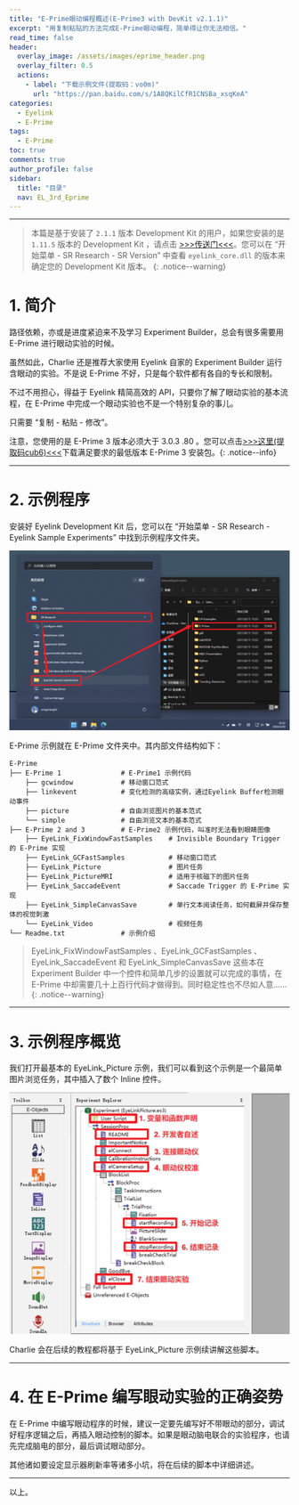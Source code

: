 ```yaml
---
title: "E-Prime眼动编程概述(E-Prime3 with DevKit v2.1.1)"
excerpt: "用复制粘贴的方法完成E-Prime眼动编程，简单得让你无法相信。"
read_time: false
header:
  overlay_image: /assets/images/eprime_header.png
  overlay_filter: 0.5
  actions:
    - label: "下载示例文件(提取码：vo0m)"
      url: "https://pan.baidu.com/s/1A8QKilCfR1CNSBa_xsqKeA"
categories:
  - Eyelink
  - E-Prime
tags:
  - E-Prime
toc: true
comments: true
author_profile: false
sidebar:
  title: "目录"
  nav: EL_3rd_Eprime
---
```


---

> 本篇是基于安装了 `2.1.1` 版本 Development Kit 的用户，如果您安装的是 `1.11.5` 版本的 Development Kit ，请点击 [>>>传送门<<<](/eyelink/e-prime/eprime_overview/)。您可以在 “开始菜单 - SR Research - SR Version” 中查看 `eyelink_core.dll` 的版本来确定您的 Development Kit 版本。
{: .notice--warning}

# 1. 简介

路径依赖，亦或是进度紧迫来不及学习 Experiment Builder，总会有很多需要用 E-Prime 进行眼动实验的时候。

虽然如此，Charlie 还是推荐大家使用 Eyelink 自家的 Experiment Builder 运行含眼动的实验。不是说 E-Prime 不好，只是每个软件都有各自的专长和限制。

不过不用担心，得益于 Eyelink 精简高效的 API，只要你了解了眼动实验的基本流程，在 E-Prime 中完成一个眼动实验也不是一个特别复杂的事儿。

只需要 “复制 - 粘贴 - 修改”。

注意，您使用的是 E-Prime 3 版本必须大于 3.0.3 .80 。您可以点击[>>>这里(提取码cub6)<<<](https://pan.baidu.com/s/1inwSPDWVUBf67F2gf31y0Q)下载满足要求的最低版本 E-Prime 3 安装包。{: .notice--info}

---

# 2. 示例程序

安装好 Eyelink Development Kit 后，您可以在 “开始菜单 - SR Research - Eyelink Sample Experiments” 中找到示例程序文件夹。

![eprime-overview_v2-sample_exp_folder](/assets/images/eprime-overview_v2-sample_exp_folder.png)

E-Prime 示例就在 E-Prime 文件夹中。其内部文件结构如下：

```
E-Prime
├── E-Prime 1               # E-Prime1 示例代码
    ├── gcwindow            # 移动窗口范式
    ├── linkevent           # 变化检测的高级实例，通过Eyelink Buffer检测眼动事件
    ├── picture             # 自由浏览图片的基本范式
    └── simple              # 自由浏览文本的基本范式
├── E-Prime 2 and 3         # E-Prime2 示例代码，叫准时无法看到眼睛图像
    ├── EyeLink_FixWindowFastSamples    # Invisible Boundary Trigger 的 E-Prime 实现
    ├── EyeLink_GCFastSamples           # 移动窗口范式
    ├── EyeLink_Picture                 # 图片任务
    ├── EyeLink_PictureMRI              # 适用于核磁下的图片任务
    ├── EyeLink_SaccadeEvent            # Saccade Trigger 的 E-Prime 实现
    ├── EyeLink_SimpleCanvasSave        # 单行文本阅读任务，如何截屏并保存整体的视觉刺激
    └── EyeLink_Video                   # 视频任务
└── Readme.txt              # 示例介绍
```

> EyeLink_FixWindowFastSamples 、EyeLink_GCFastSamples 、EyeLink_SaccadeEvent 和 EyeLink_SimpleCanvasSave 这些本在 Experiment Builder 中一个控件和简单几步的设置就可以完成的事情，在 E-Prime 中却需要几十上百行代码才做得到。同时稳定性也不尽如人意……
{: .notice--warning}

---

# 3. 示例程序概览

我们打开最基本的 EyeLink_Picture 示例，我们可以看到这个示例是一个最简单图片浏览任务，其中插入了数个 Inline 控件。

![eprime-overview_v2-example_scripts_strcut](/assets/images/eprime-overview_v2-example_scripts_strcut.png)

Charlie 会在后续的教程都将基于 EyeLink_Picture 示例续讲解这些脚本。

---

# 4. 在 E-Prime 编写眼动实验的正确姿势

在 E-Prime 中编写眼动程序的时候，建议一定要先编写好不带眼动的部分，调试好程序逻辑之后，再插入眼动控制的脚本。如果是眼动脑电联合的实验程序，也请先完成脑电的部分，最后调试眼动部分。

其他诸如要设定显示器刷新率等诸多小坑，将在后续的脚本中详细讲述。

---

以上。